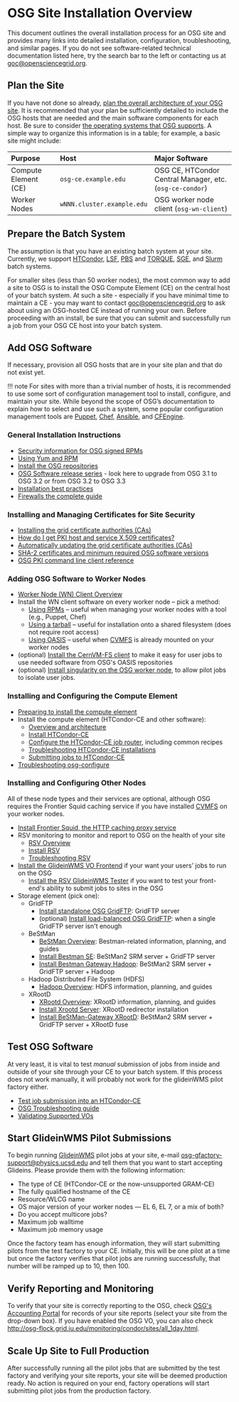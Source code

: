 OSG Site Installation Overview
==============================

This document outlines the overall installation process for an OSG site and provides many links into detailed installation, configuration, troubleshooting, and similar pages. If you do not see software-related technical documentation listed here, try the search bar to the left or contacting us at [goc@opensciencegrid.org](mailto:goc@opensciencegrid.org).

Plan the Site
-------------

If you have not done so already, [plan the overall architecture of your OSG site](https://twiki.opensciencegrid.org/bin/view/Documentation/Release3/SitePlanning). It is recommended that your plan be sufficiently detailed to include the OSG hosts that are needed and the main software components for each host. Be sure to consider [the operating systems that OSG supports](https://twiki.opensciencegrid.org/bin/view/Documentation/Release3/SupportedOperatingSystems). A simple way to organize this information is in a table; for example, a basic site might include:

| Purpose              | Host                                | Major Software                                           |
|:---------------------|:------------------------------------|:---------------------------------------------------------|
| Compute Element (CE) | `osg-ce.example.edu`                | OSG CE, HTCondor Central Manager, etc. (`osg-ce-condor`) |
| Worker Nodes         | `wNNN.cluster.example.edu`          | OSG worker node client (`osg-wn-client`)                 |

Prepare the Batch System
------------------------

The assumption is that you have an existing batch system at your site. Currently, we support [HTCondor](http://research.cs.wisc.edu/htcondor/), [LSF](http://www-03.ibm.com/systems/platformcomputing/products/lsf/), [PBS](http://www.pbsworks.com) and [TORQUE](http://www.adaptivecomputing.com/products/open-source/torque/), [SGE](http://en.wikipedia.org/wiki/Oracle_Grid_Engine), and [Slurm](http://slurm.schedmd.com) batch systems.

For smaller sites (less than 50 worker nodes), the most common way to add a site to OSG is to install the OSG Compute Element (CE) on the central host of your batch system.  At such a site - especially if you have minimal time to maintain a CE - you may want to contact goc@opensciencegrid.org to ask about using an OSG-hosted CE instead of running your own.  Before proceeding with an install, be sure that you can submit and successfully run a job from your OSG CE host into your batch system.

Add OSG Software
----------------

If necessary, provision all OSG hosts that are in your site plan and that do not exist yet.

!!! note
    For sites with more than a trivial number of hosts, it is recommended to use some sort of configuration management tool to install, configure, and maintain your site. While beyond the scope of OSG’s documentation to explain how to select and use such a system, some popular configuration management tools are [Puppet](http://puppetlabs.com), [Chef](https://www.chef.io), [Ansible](https://www.ansible.com), and [CFEngine](http://cfengine.com).

### General Installation Instructions ###


-   [Security information for OSG signed RPMs](https://twiki.opensciencegrid.org/bin/view/Documentation/Release3/SignedRPMS)
-   [Using Yum and RPM](release/yum-basics)
-   [Install the OSG repositories](common/yum)
-   [OSG Software release series](release/release_series) - look here to upgrade from OSG 3.1 to OSG 3.2 or from OSG 3.2 to OSG 3.3
-   [Installation best practices](https://twiki.opensciencegrid.org/bin/view/Documentation/Release3/InstallBestPractices)
-   [Firewalls the complete guide](https://twiki.opensciencegrid.org/bin/view/Documentation/Release3/FirewallInformation)

### Installing and Managing Certificates for Site Security ###

-   [Installing the grid certificate authorities (CAs)](common/ca)
-   [How do I get PKI host and service X.509 certificates?](https://twiki.grid.iu.edu/bin/view/ReleaseDocumentation/GetHostServiceCertificates)
-   [Automatically updating the grid certificate authorities (CAs)](common/osg-ca-certs-updater)
-   [SHA-2 certificates and minimum required OSG software versions](https://twiki.opensciencegrid.org/bin/view/Documentation/Release3/SHA2Compliance)
-   [OSG PKI command line client reference](https://twiki.opensciencegrid.org/bin/view/Documentation/Release3/OSGPKICommandlineClients)

### Adding OSG Software to Worker Nodes ###

-   [Worker Node (WN) Client Overview](worker-node/using-wn)
-   Install the WN client software on every worker node – pick a method:
    -   [Using RPMs](worker-node/install-wn) – useful when managing your worker nodes with a tool (e.g., Puppet, Chef)
    -   [Using a tarball](worker-node/install-wn-tarball) – useful for installation onto a shared filesystem (does not require root access)
    -   [Using OASIS](worker-node/install-wn-oasis) – useful when [CVMFS](worker-node/install-cvmfs) is already mounted on your worker nodes
-   (optional) [Install the CernVM-FS client](worker-node/install-cvmfs) to make it easy for user jobs to use needed software from OSG's OASIS repositories
-   (optional) [Install singularity on the OSG worker node](worker-node/install-singularity), to allow pilot jobs to isolate user jobs.

### Installing and Configuring the Compute Element ###

-   [Preparing to install the compute element](https://twiki.opensciencegrid.org/bin/view/Documentation/Release3/PreparingComputeElement)
-   Install the compute element (HTCondor-CE and other software):
    -   [Overview and architecture](compute-element/htcondor-ce-overview)
    -   [Install HTCondor-CE](compute-element/install-htcondor-ce)
    -   [Configure the HTCondor-CE job router](compute-element/job-router-recipes), including common recipes
    -   [Troubleshooting HTCondor-CE installations](compute-element/troubleshoot-htcondor-ce)
    -   [Submitting jobs to HTCondor-CE](compute-element/submit-htcondor-ce)
-   [Troubleshooting osg-configure](https://twiki.opensciencegrid.org/bin/view/Documentation/Release3/TroubleshootingOsgConfigure)

### Installing and Configuring Other Nodes ###

All of these node types and their services are optional, although OSG requires the Frontier Squid caching service if you have installed [CVMFS](worker-node/install-cvmfs) on your worker nodes.

-   [Install Frontier Squid, the HTTP caching proxy service](data/frontier-squid)
-   RSV monitoring to monitor and report to OSG on the health of your site
    -   [RSV Overview](https://twiki.opensciencegrid.org/bin/view/Documentation/Release3/RsvOverview)
    -   [Install RSV](monitoring/install-rsv)
    -   [Troubleshooting RSV](https://twiki.opensciencegrid.org/bin/view/Documentation/Release3/TroubleshootRsv)
-   [Install the GlideinWMS VO Frontend](https://twiki.opensciencegrid.org/bin/view/Documentation/Release3/InstallGlideinWMSFrontend) if your want your users’ jobs to run on the OSG
    -   [Install the RSV GlideinWMS Tester](monitoring/install-rsv-gwms-tester) if you want to test your front-end's ability to submit jobs to sites in the OSG
-   Storage element (pick one):
    -   GridFTP
        -   [Install standalone OSG GridFTP](https://twiki.opensciencegrid.org/bin/view/Documentation/Release3/InstallOSGGridFTP): GridFTP server
        -   (optional) [Install load-balanced OSG GridFTP](https://twiki.opensciencegrid.org/bin/view/Documentation/Release3/LoadBalancedGridFTP): when a single GridFTP server isn't enough
    -   BeStMan
        -   [BeStMan Overview](https://twiki.opensciencegrid.org/bin/view/Documentation/Release3/BestmanOverview): Bestman-related information, planning, and guides
        -   [Install Bestman SE](https://twiki.opensciencegrid.org/bin/view/Documentation/Release3/InstallOSGBestmanSE): BeStMan2 SRM server + GridFTP server
        -   [Install Bestman Gateway Hadoop](https://twiki.opensciencegrid.org/bin/view/Documentation/Release3/InstallHadoop200SE): BeStMan2 SRM server + GridFTP server + Hadoop
    -   Hadoop Distributed File System (HDFS)
        -   [Hadoop Overview](https://twiki.opensciencegrid.org/bin/view/Documentation/Release3/HadoopOverview): HDFS information, planning, and guides
    -   XRootD
        -   [XRootd Overview](https://twiki.opensciencegrid.org/bin/view/Documentation/Release3/XrootdOverview): XRootD information, planning, and guides
        -   [Install Xrootd Server](https://twiki.opensciencegrid.org/bin/view/Documentation/Release3/InstallXrootd): XRootD redirector installation
        -   [Install BeStMan-Gateway XRootD](https://twiki.opensciencegrid.org/bin/view/Documentation/Release3/InstallBestmanXrootdSE): BeStMan2 SRM server + GridFTP server + XRootD fuse

Test OSG Software
-----------------

At very least, it is vital to test *manual* submission of jobs from inside and outside of your site through your CE to your batch system. If this process does not work manually, it will probably not work for the glideinWMS pilot factory either.

-   [Test job submission into an HTCondor-CE](compute-element/submit-htcondor-ce)
-   [OSG Troubleshooting guide](https://twiki.opensciencegrid.org/bin/view/Documentation/Release3/TroubleshootingGuide)
-   [Validating Supported VOs](https://twiki.opensciencegrid.org/bin/view/Documentation/Release3/ValidateSupportedVos)

Start GlideinWMS Pilot Submissions
----------------------------------

To begin running [GlideinWMS](http://www.uscms.org/SoftwareComputing/Grid/WMS/glideinWMS/) pilot jobs at your site, e-mail <osg-gfactory-support@physics.ucsd.edu> and tell them that you want to start accepting Glideins. Please provide them with the following information:

-   The type of CE (HTCondor-CE or the now-unsupported GRAM-CE)
-   The fully qualified hostname of the CE
-   Resource/WLCG name
-   OS major version of your worker nodes — EL 6, EL 7, or a mix of both?
-   Do you accept multicore jobs?
-   Maximum job walltime
-   Maximum job memory usage

Once the factory team has enough information, they will start submitting pilots from the test factory to your CE. Initially, this will be one pilot at a time but once the factory verifies that pilot jobs are running successfully, that number will be ramped up to 10, then 100.

Verify Reporting and Monitoring
-------------------------------

To verify that your site is correctly reporting to the OSG, check [OSG's Accounting Portal](https://gracc.opensciencegrid.org/dashboard/db/site-summary) for records of your site reports (select your site from the drop-down box). If you have enabled the OSG VO, you can also check <http://osg-flock.grid.iu.edu/monitoring/condor/sites/all_1day.html>.

Scale Up Site to Full Production
--------------------------------

After successfully running all the pilot jobs that are submitted by the test factory and verifying your site reports, your site will be deemed production ready. No action is required on your end, factory operations will start submitting pilot jobs from the production factory.
